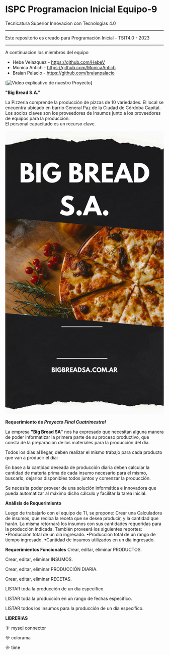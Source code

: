 # ISPC Programacion Inicial Equipo-9



Tecnicatura Superior Innovacion con Tecnologias 4.0


***************************************************************************************************************
Este repositorio es creado para Programación Inicial - TSIT4.0 - 2023
***************************************************************************************************************

A continuacion los miembros del equipo 

* Hebe Velazquez  - https://github.com/HebeV
* Monica Antich   - https://github.com/MonicaAntich
* Braian Palacio  - https://github.com/braianpalacio

[![Video explicativo de nuestro Proyecto](https://drive.google.com/file/d/1913nSzS8WzS2hmNONQFJ50tknZ6LcyuS/view)]

**"Big Bread S.A."**<br>

La Pizzeria comprende la producción de pizzas de 10 variedades. El local se encuentra ubicado en barrio General Paz de la Ciudad de Córdoba Capital.<br>
Los socios claves son los proveedores de Insumos junto a los proveedores de equipos para la produccion.<br>
El personal capacitado es un recurso clave.<br>

![ Big Bread S.A.](/Imagen/BigBreadSA.png)


**Requerimiento de _Proyecto Final Cuatrimestral_**

La empresa **"Big Bread SA"** nos ha expresado que necesitan alguna manera de poder informatizar la primera parte de su proceso productivo, que consta de la preparación de los materiales para la producción del día. 

Todos los días al llegar, deben realizar el mismo trabajo para cada producto que van a producir el día: 

En base a la cantidad deseada de producción diaria deben calcular la cantidad de materia prima de cada insumo necesario para el mismo, buscarlo, dejarlos disponibles todos juntos y comenzar la producción. 

Se necesita poder proveer de una solución informática e innovadora que pueda automatizar al máximo dicho cálculo y facilitar la tarea inicial.



**Análisis de Requerimiento**

Luego de trabajarlo con el equipo de TI, se propone:
Crear una Calculadora de insumos, que reciba la receta que se desea producir, y la cantidad que harán.
La misma retornará los insumos con sus cantidades requeridas para la producción indicada. 
También proveerá los siguientes reportes:
•Producción total de un día ingresado.
•Producción total de un rango de tiempo ingresado.
•Cantidad de insumos utilizados en un día ingresado.


**Requerimientos Funcionales**
Crear, editar, eliminar PRODUCTOS.

Crear, editar, eliminar INSUMOS.

Crear, editar, eliminar PRODUCCIÓN DIARIA.

Crear, editar, eliminar RECETAS.

LISTAR toda la producción de un día específico.

LISTAR toda la producción en un rango de fechas específico.

LISTAR todos los insumos para la producción de un día específico.


**LIBRERIAS**

☼ mysql connector

☼ colorama

☼ time
